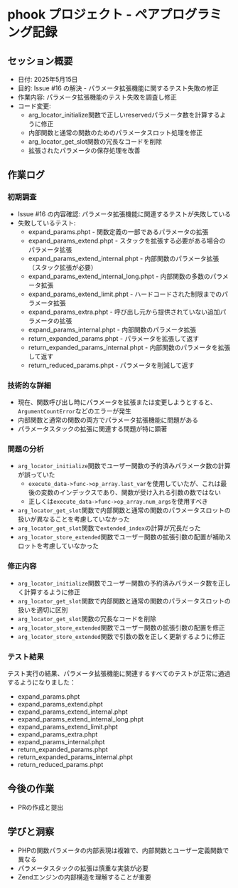 # phook プロジェクト - ペアプログラミング記録

## セッション概要
- 日付: 2025年5月15日
- 目的: Issue #16 の解決 - パラメータ拡張機能に関するテスト失敗の修正
- 作業内容: パラメータ拡張機能のテスト失敗を調査し修正
- コード変更:
  - arg_locator_initialize関数で正しいreservedパラメータ数を計算するように修正
  - 内部関数と通常の関数のためのパラメータスロット処理を修正
  - arg_locator_get_slot関数の冗長なコードを削除
  - 拡張されたパラメータの保存処理を改善

## 作業ログ
### 初期調査
- Issue #16 の内容確認: パラメータ拡張機能に関連するテストが失敗している
- 失敗しているテスト:
  - expand_params.phpt - 関数定義の一部であるパラメータの拡張
  - expand_params_extend.phpt - スタックを拡張する必要がある場合のパラメータ拡張
  - expand_params_extend_internal.phpt - 内部関数のパラメータ拡張（スタック拡張が必要）
  - expand_params_extend_internal_long.phpt - 内部関数の多数のパラメータ拡張
  - expand_params_extend_limit.phpt - ハードコードされた制限までのパラメータ拡張
  - expand_params_extra.phpt - 呼び出し元から提供されていない追加パラメータの拡張
  - expand_params_internal.phpt - 内部関数のパラメータ拡張
  - return_expanded_params.phpt - パラメータを拡張して返す
  - return_expanded_params_internal.phpt - 内部関数のパラメータを拡張して返す
  - return_reduced_params.phpt - パラメータを削減して返す

### 技術的な詳細
- 現在、関数呼び出し時にパラメータを拡張または変更しようとすると、`ArgumentCountError`などのエラーが発生
- 内部関数と通常の関数の両方でパラメータ拡張機能に問題がある
- パラメータスタックの拡張に関連する問題が特に顕著

### 問題の分析
- `arg_locator_initialize`関数でユーザー関数の予約済みパラメータ数の計算が誤っていた
  - `execute_data->func->op_array.last_var`を使用していたが、これは最後の変数のインデックスであり、関数が受け入れる引数の数ではない
  - 正しくは`execute_data->func->op_array.num_args`を使用すべき
- `arg_locator_get_slot`関数で内部関数と通常の関数のパラメータスロットの扱いが異なることを考慮していなかった
- `arg_locator_get_slot`関数で`extended_index`の計算が冗長だった
- `arg_locator_store_extended`関数でユーザー関数の拡張引数の配置が補助スロットを考慮していなかった

### 修正内容
- `arg_locator_initialize`関数でユーザー関数の予約済みパラメータ数を正しく計算するように修正
- `arg_locator_get_slot`関数で内部関数と通常の関数のパラメータスロットの扱いを適切に区別
- `arg_locator_get_slot`関数の冗長なコードを削除
- `arg_locator_store_extended`関数でユーザー関数の拡張引数の配置を修正
- `arg_locator_store_extended`関数で引数の数を正しく更新するように修正

### テスト結果
テスト実行の結果、パラメータ拡張機能に関連するすべてのテストが正常に通過するようになりました：
- expand_params.phpt
- expand_params_extend.phpt
- expand_params_extend_internal.phpt
- expand_params_extend_internal_long.phpt
- expand_params_extend_limit.phpt
- expand_params_extra.phpt
- expand_params_internal.phpt
- return_expanded_params.phpt
- return_expanded_params_internal.phpt
- return_reduced_params.phpt

## 今後の作業
- PRの作成と提出

## 学びと洞察
- PHPの関数パラメータの内部表現は複雑で、内部関数とユーザー定義関数で異なる
- パラメータスタックの拡張は慎重な実装が必要
- Zendエンジンの内部構造を理解することが重要
